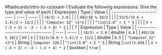 #flashcards/intro-to-cs/exam-1 
Evaluate the following expressions. Give the type and value of each
| Expression                  | Type | Value |
| --------------------------- | ---- | ----- |
| `(8/3) + 2.0`               |      |       |
| `492/10 % 10/2`             |      |       |
| `53/5/(0.6 + 1.4)/2 + 13/2` |      |       |
| `"Computer 32" +2*3`        |      |       |
| `“(int)2.0” + 2 * 5`        |      |       |
|     `4 + (-3 + 2) > -3 – (-3 + 4) * 2`                        |      |       |
?
| Expression                         | Type | Value |
| ---------------------------------- | ---- | ----- |
| `(8/3) + 2.0`                      |  double    |   `4.0`    |
| `492/10 % 10/2`                    |  int    |  `4`     |
| `53/5/(0.6 + 1.4)/2 + 13/2`        |     double | `8.5`      |
| `"Computer 32" +2*3`               |     String |     `Computer 326`  |
| `“(int)2.0” + 2 * 5`               | String     |`(int)2.010`       |
| `4 + (-3 + 2) > -3 – (-3 + 4) * 2` | boolean     |  `true`     |
<!--SR:!2022-09-13,1,230-->
